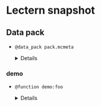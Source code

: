 # Lectern snapshot

## Data pack

- `@data_pack pack.mcmeta`

  <details>

  ```json
  {
    "pack": {
      "pack_format": 10,
      "description": ""
    }
  }
  ```

  </details>

### demo

- `@function demo:foo`

  <details>

  ```mcfunction
  @function demo:foo
  @@blah demo:foo
  @function(@@) demo:bar
  @@function(@@@) demo:bar
  @function demo:bar
  ```

  </details>
